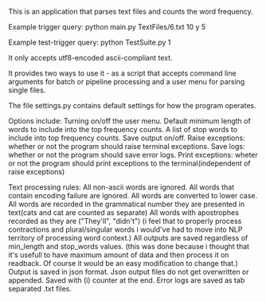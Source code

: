 This is an application that parses text files and counts the word frequency.

Example trigger query:
    python main.py TextFiles/6.txt 10 y 5

Example test-trigger query:
    python TestSuite.py 1

It only accepts utf8-encoded ascii-compliant text.

It provides two ways to use it - as a script that accepts command line arguments for batch or pipeline processing and 
a user menu for parsing single files.

The file settings.py contains default settings for how the program operates.

Options include:
    Turning on/off the user menu.
    Default minimum length of words to include into the top frequency counts.
    A list of stop words to include into top frequency counts.
    Save output on/off.
    Raise exceptions: whether or not the program should raise terminal exceptions.
    Save logs: whether or not the program should save error logs.
    Print exceptions: wheter or not the program should print exceptions to the terminal(independent of raise exceptions)

Text processing rules:
    All non-ascii words are ignored.
    All words that contain encoding failure are ignored.
    All words are converted to lower case.
    All words are recorded in the grammatical number they are presented in text(cats and cat are counted as separate)
    All words with apostrophes recorded as they are ("They'll", "didn't")
    (i feel that to properly process contractions and plural/singular words i would've had to move into NLP territory
    of processing word context.)
    All outputs are saved regardless of min_length and stop_words values.
    (this was done because i thought that it's usefull to have maximum amount of data and then process it on readback.
    Of course it would be an easy modification to change that.)
    Output is saved in json format.
    Json output files do not get overwritten or appended. Saved with (i) counter at the end.
    Error logs are saved as tab separated .txt files. 

    

